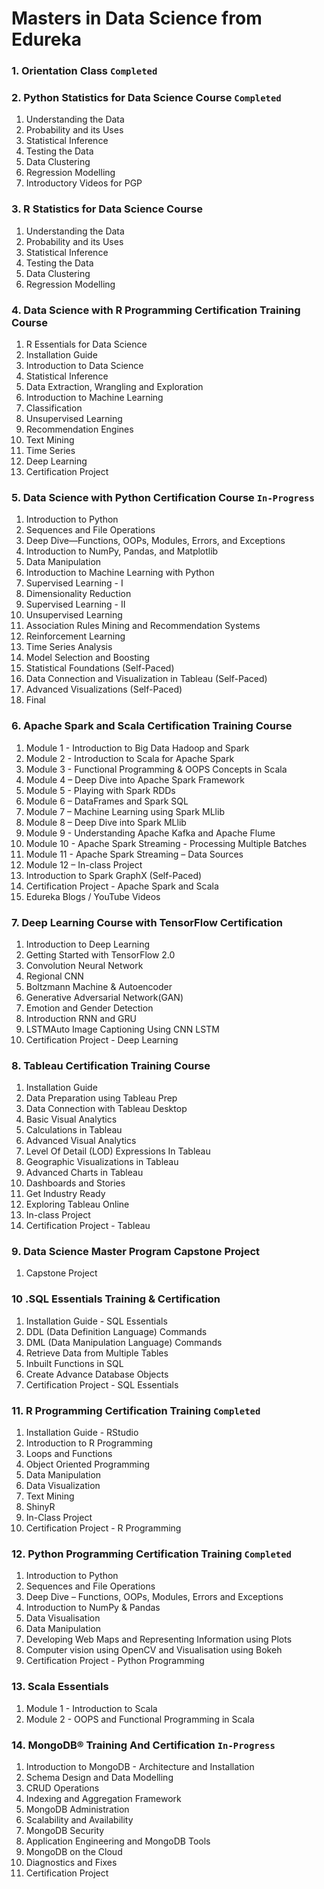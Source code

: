 # Masters in Data Science from Edureka
 
### 1. Orientation Class `Completed`  

### 2. Python Statistics for Data Science Course `Completed` 
1. Understanding the Data
1. Probability and its Uses
1. Statistical Inference
1. Testing the Data
1. Data Clustering
1. Regression Modelling
1. Introductory Videos for PGP


### 3. R Statistics for Data Science Course
1. Understanding the Data
1. Probability and its Uses
1. Statistical Inference
1. Testing the Data
1. Data Clustering
1. Regression Modelling


### 4. Data Science with R Programming Certification Training Course
1. R Essentials for Data Science
1. Installation Guide
1. Introduction to Data Science
1. Statistical Inference
1. Data Extraction, Wrangling and Exploration
1. Introduction to Machine Learning
1. Classification
1. Unsupervised Learning
1. Recommendation Engines
1. Text Mining
1. Time Series
1. Deep Learning
1. Certification Project


### 5. Data Science with Python Certification Course `In-Progress` 
1. Introduction to Python
1. Sequences and File Operations
1. Deep Dive—Functions, OOPs, Modules, Errors, and Exceptions
1. Introduction to NumPy, Pandas, and Matplotlib
1. Data Manipulation
1. Introduction to Machine Learning with Python
1. Supervised Learning - I
1. Dimensionality Reduction
1. Supervised Learning - II
1. Unsupervised Learning
1. Association Rules Mining and Recommendation Systems
1. Reinforcement Learning
1. Time Series Analysis
1. Model Selection and Boosting
1. Statistical Foundations (Self-Paced)
1. Data Connection and Visualization in Tableau (Self-Paced)
1. Advanced Visualizations (Self-Paced)
1. Final

### 6. Apache Spark and Scala Certification Training Course
1. Module 1 - Introduction to Big Data Hadoop and Spark
1. Module 2 - Introduction to Scala for Apache Spark
1. Module 3 - Functional Programming & OOPS Concepts in Scala
1. Module 4 – Deep Dive into Apache Spark Framework
1. Module 5 - Playing with Spark RDDs
1. Module 6 – DataFrames and Spark SQL
1. Module 7 – Machine Learning using Spark MLlib
1. Module 8 – Deep Dive into Spark MLlib
1. Module 9 - Understanding Apache Kafka and Apache Flume
1. Module 10 - Apache Spark Streaming - Processing Multiple Batches
1. Module 11 - Apache Spark Streaming – Data Sources
1. Module 12 – In-class Project
1. Introduction to Spark GraphX (Self-Paced)
1. Certification Project - Apache Spark and Scala
1. Edureka Blogs / YouTube Videos


### 7. Deep Learning Course with TensorFlow Certification
1. Introduction to Deep Learning
1. Getting Started with TensorFlow 2.0
1. Convolution Neural Network
1. Regional CNN
1. Boltzmann Machine & Autoencoder
1. Generative Adversarial Network(GAN)
1. Emotion and Gender Detection
1. Introduction RNN and GRU
1. LSTMAuto Image Captioning Using CNN LSTM
1. Certification Project - Deep Learning


### 8. Tableau Certification Training Course
1. Installation Guide
1. Data Preparation using Tableau Prep
1. Data Connection with Tableau Desktop
1. Basic Visual Analytics
1. Calculations in Tableau
1. Advanced Visual Analytics
1. Level Of Detail (LOD) Expressions In Tableau
1. Geographic Visualizations in Tableau
1. Advanced Charts in Tableau
1. Dashboards and Stories
1. Get Industry Ready
1. Exploring Tableau Online
1. In-class Project
1. Certification Project - Tableau


### 9. Data Science Master Program Capstone Project
1. Capstone Project


### 10 .SQL Essentials Training & Certification
1. Installation Guide - SQL Essentials
1. DDL (Data Definition Language) Commands
1. DML (Data Manipulation Language) Commands
1. Retrieve Data from Multiple Tables
1. Inbuilt Functions in SQL
1. Create Advance Database Objects
1. Certification Project - SQL Essentials


### 11. R Programming Certification Training `Completed` 
1. Installation Guide - RStudio
1. Introduction to R Programming
1. Loops and Functions
1. Object Oriented Programming
1. Data Manipulation
1. Data Visualization
1. Text Mining
1. ShinyR
1. In-Class Project
1. Certification Project - R Programming

### 12. Python Programming Certification Training `Completed` 
1. Introduction to Python
1. Sequences and File Operations
1. Deep Dive – Functions, OOPs, Modules, Errors and Exceptions
1. Introduction to NumPy & Pandas
1. Data Visualisation
1. Data Manipulation
1. Developing Web Maps and Representing Information using Plots
1. Computer vision using OpenCV and Visualisation using Bokeh
1. Certification Project - Python Programming

### 13. Scala Essentials
1. Module 1 - Introduction to Scala
1. Module 2 - OOPS and Functional Programming in Scala


### 14. MongoDB® Training And Certification `In-Progress`
1. Introduction to MongoDB - Architecture and Installation
1. Schema Design and Data Modelling
1. CRUD Operations
1. Indexing and Aggregation Framework
1. MongoDB Administration
1. Scalability and Availability
1. MongoDB Security
1. Application Engineering and MongoDB Tools
1. MongoDB on the Cloud
1. Diagnostics and Fixes
1. Certification Project
